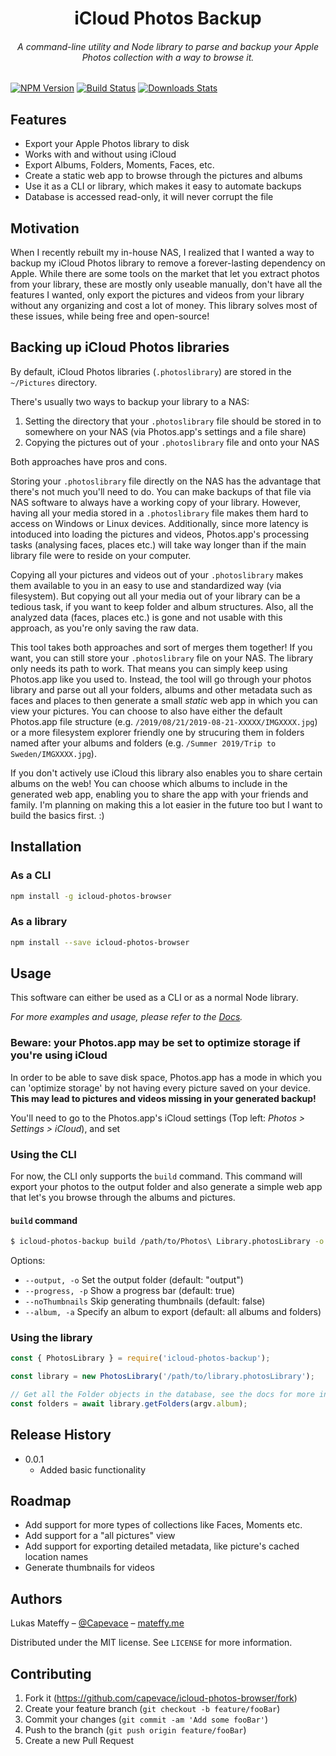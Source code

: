 <h1 align="center">iCloud Photos Backup</h1>

<h6 align="center">A command-line utility and Node library to parse and backup your Apple Photos collection with a way to browse it.</h6>

[![NPM Version][npm-image]][npm-url]
[![Build Status][travis-image]][travis-url]
[![Downloads Stats][npm-downloads]][npm-url]

## Features
-   Export your Apple Photos library to disk
-	Works with and without using iCloud
-   Export Albums, Folders, Moments, Faces, etc.
-   Create a static web app to browse through the pictures and albums
-   Use it as a CLI or library, which makes it easy to automate backups
-   Database is accessed read-only, it will never corrupt the file

## Motivation
When I recently rebuilt my in-house NAS, I realized that I wanted a way to backup my iCloud Photos library to remove a forever-lasting dependency on Apple. While there are some tools on the market that let you extract photos from your library, these are mostly only useable manually, don't have all the features I wanted, only export the pictures and videos from your library without any organizing and cost a lot of money. This library solves most of these issues, while being free and open-source!

## Backing up iCloud Photos libraries
By default, iCloud Photos libraries (`.photoslibrary`) are stored in the `~/Pictures` directory.

There's usually two ways to backup your library to a NAS:
1. Setting the directory that your `.photoslibrary` file should be stored in to somewhere on your NAS (via Photos.app's settings and a file share)
2. Copying the pictures out of your `.photoslibrary` file and onto your NAS

Both approaches have pros and cons.

Storing your `.photoslibrary` file directly on the NAS has the advantage that there's not much you'll need to do. You can make backups of that file via NAS software to always have a working copy of your library. However, having all your media stored in a `.photoslibrary` file makes them hard to access on Windows or Linux devices. Additionally, since more latency is intoduced into loading the pictures and videos, Photos.app's processing tasks (analysing faces, places etc.) will take way longer than if the main library file were to reside on your computer.

Copying all your pictures and videos out of your `.photoslibrary` makes them available to you in an easy to use and standardized way (via filesystem). But copying out all your media out of your library can be a tedious task, if you want to keep folder and album structures. Also, all the analyzed data (faces, places etc.) is gone and not usable with this approach, as you're only saving the raw data.

This tool takes both approaches and sort of merges them together! If you want, you can still store your `.photoslibrary` file on your NAS. The library only needs its path to work. That means you can simply keep using Photos.app like you used to.
Instead, the tool will go through your photos library and parse out all your folders, albums and other metadata such as faces and places to then generate a small _static_ web app in which you can view your pictures. You can choose to also have either the default Photos.app file structure (e.g. `/2019/08/21/2019-08-21-XXXXX/IMGXXXX.jpg`) or a more filesystem explorer friendly one by strucuring them in folders named after your albums and folders (e.g. `/Summer 2019/Trip to Sweden/IMGXXXX.jpg`).

If you don't actively use iCloud this library also enables you to share certain albums on the web! You can choose which albums to include in the generated web app, enabling you to share the app with your friends and family. I'm planning on making this a lot easier in the future too but I want to build the basics first. :)

## Installation

### As a CLI

```sh
npm install -g icloud-photos-browser
```

### As a library

```sh
npm install --save icloud-photos-browser
```

## Usage

This software can either be used as a CLI or as a normal Node library.

_For more examples and usage, please refer to the [Docs][docs]._

### Beware: your Photos.app may be set to optimize storage if you're using iCloud
In order to be able to save disk space, Photos.app has a mode in which you can 'optimize storage' by not having every picture saved on
your device. __This may lead to pictures and videos missing in your generated backup!__

You'll need to go to the Photos.app's iCloud settings (Top left: _Photos > Settings > iCloud_), and set

### Using the CLI

For now, the CLI only supports the `build` command. This command will export your photos to the output folder and also generate a simple web app that let's you browse through the albums and pictures.

#### `build` command

```sh
$ icloud-photos-backup build /path/to/Photos\ Library.photosLibrary -o /path/to/output
```

Options:
-	`--output, -o` Set the output folder (default: "output")
-	`--progress, -p` Show a progress bar (default: true)
-	`--noThumbnails` Skip generating thumbnails (default: false)
-	`--album, -a` Specify an album to export (default: all albums and folders)

### Using the library

```js
const { PhotosLibrary } = require('icloud-photos-backup');

const library = new PhotosLibrary('/path/to/library.photosLibrary');

// Get all the Folder objects in the database, see the docs for more information on how to use them
const folders = await library.getFolders(argv.album);
```

## Release History

-   0.0.1
    -   Added basic functionality

## Roadmap

-   Add support for more types of collections like Faces, Moments etc.
- 	Add support for a "all pictures" view
-	Add support for exporting detailed metadata, like picture's cached location names
- 	Generate thumbnails for videos

## Authors

Lukas Mateffy – [@Capevace](https://twitter.com/capevace) – [mateffy.me](https://mateffy.me)

Distributed under the MIT license. See `LICENSE` for more information.

## Contributing

1. Fork it (<https://github.com/capevace/icloud-photos-browser/fork>)
2. Create your feature branch (`git checkout -b feature/fooBar`)
3. Commit your changes (`git commit -am 'Add some fooBar'`)
4. Push to the branch (`git push origin feature/fooBar`)
5. Create a new Pull Request

[npm-image]: https://img.shields.io/npm/v/icloud-photos-browser.svg?style=flat-square
[npm-url]: https://npmjs.org/package/icloud-photos-browser
[npm-downloads]: https://img.shields.io/npm/dm/icloud-photos-browser.svg?style=flat-square
[travis-image]: https://img.shields.io/travis/dbader/node-datadog-metrics/master.svg?style=flat-square
[travis-url]: https://travis-ci.org/dbader/node-datadog-metrics
[docs]: https://capevace.github.io/icloud-photos-backup
